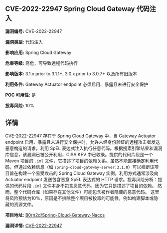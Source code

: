 ## CVE-2022-22947 Spring Cloud Gateway 代码注入

**漏洞编号:** CVE-2022-22947

**漏洞类型:** 代码注入

**影响应用:** Spring Cloud Gateway

**危害等级:** 高危，可导致远程代码执行

**影响版本:** 3.1.x prior to 3.1.1+, 3.0.x prior to 3.0.7+ 以及所有旧版本

**利用条件:** Gateway Actuator endpoint 必须启用、暴露且未进行安全保护

**POC 可用性:** 是

**投毒风险:** 10%

## 详情

CVE-2022-22947 存在于 Spring Cloud Gateway 中，当 Gateway Actuator endpoint 启用、暴露且未进行安全保护时，允许未经身份验证的远程攻击者发送恶意构造的请求，利用 SpEL 表达式注入执行任意代码。根据搜索引擎结果和漏洞库信息，该漏洞已被公开利用，CISA KEV 中已收录。提供的代码片段是一个 Maven 项目的 `.iml` 文件，它描述了项目的依赖关系。虽然不能直接确定利用代码，但通过依赖信息（如 `spring-cloud-gateway-server:3.1.0`）可以推断该项目旨在构建一个易受攻击的 Spring Cloud Gateway 实例。利用方式通常涉及向 Actuator endpoint 发送包含恶意 SpEL 表达式的 HTTP 请求。投毒风险分析：提供的代码片段 `.iml` 文件本身不包含恶意代码，因为它只是描述了项目的依赖。 然而，整个代码仓库（如果存在其他文件）可能包含被作者隐藏的恶意代码。 这里将风险预估为10%，原因是不排除整个项目被投毒的可能性，例如构建脚本或隐藏的资源文件。

**项目地址:** [B0rn2d/Spring-Cloud-Gateway-Nacos](https://github.com/B0rn2d/Spring-Cloud-Gateway-Nacos)

**漏洞详情:** [CVE-2022-22947](https://nvd.nist.gov/vuln/detail/CVE-2022-22947)